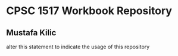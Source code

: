 # CPSC 1517 Workbook Repository

## Mustafa Kilic 

alter this statement to indicate the usage of this repository
